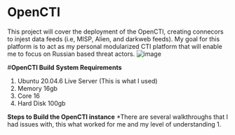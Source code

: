 # OpenCTI
This project will cover the deployment of the OpenCTI, creating connecors to injest data feeds (i.e, MISP, Alien, and darkweb feeds).
My goal for this platform is to act as my personal modularized CTI platform that will enable me to focus on Russian based threat actors. 
![image](https://github.com/user-attachments/assets/4e05bef0-8858-4f90-b592-d27a8cff2f5e)

#**OpenCTI Build**
**System Requirements**
1. Ubuntu 20.04.6  Live Server (This is what I used)
2. Memory 16gb
3. Core 16
4. Hard Disk 100gb

**Steps to Build the OpenCTI instance**
*There are several walkthroughs that I had issues with, this what worked for me and my level of understanding
1.
